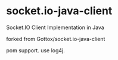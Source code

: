 socket.io-java-client
=====================

Socket.IO Client Implementation in Java


 forked from Gottox/socket.io-java-client

pom support.
use log4j.
